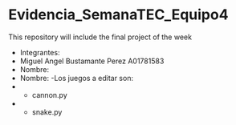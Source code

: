 # Evidencia_SemanaTEC_Equipo4
This repository will include the final project of the week
- Integrantes: 
- Miguel Angel Bustamante Perez A01781583
- Nombre: 
- Nombre: 
-Los juegos a editar son:
- - cannon.py
- - snake.py
